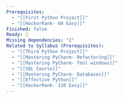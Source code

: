 ```yaml
---
Prerequisites:
  - "[[First Python Project]]"
  - "[[HackerRank- 60 Easy]]"
Finished: false
Ready: 🔘
Missing dependencies: "2"
Related to Syllabus (Prerequisites):
  - "[[Third Python Project]]"
  - "[[Mastering PyCharm- Refactoring]]"
  - "[[Mastering PyCharm- Tool windows]]"
  - "[[SQL Course]]"
  - "[[Mastering PyCharm- Databases]]"
  - "[[Effective Python]]"
  - "[[HackerRank- 120 Easy]]"
---
```

